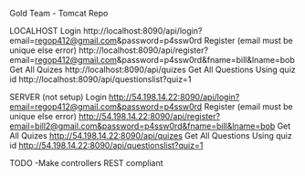Gold Team - Tomcat Repo

LOCALHOST
Login
http://localhost:8090/api/login?email=regop412@gmail.com&password=p4ssw0rd
Register (email must be unique else error)
http://localhost:8090/api/register?email=regop412@gmail.com&password=p4ssw0rd&fname=bill&lname=bob
Get All Quizes
http://localhost:8090/api/quizes
Get All Questions Using quiz id
http://localhost:8090/api/questionslist?quiz=1

SERVER (not setup)
Login
http://54.198.14.22:8090/api/login?email=regop412@gmail.com&password=p4ssw0rd
Register (email must be unique else error)
http://54.198.14.22:8090/api/register?email=bill2@gmail.com&password=p4ssw0rd&fname=bill&lname=bob
Get All Quizes
http://54.198.14.22:8090/api/quizes
Get All Questions Using quiz id
http://54.198.14.22:8090/api/questionslist?quiz=1


TODO
-Make controllers REST compliant

